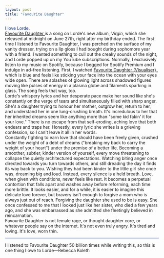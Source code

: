 ```yaml
---
layout: post
title: "Favourite Daughter"
---
```

<style>
  h1.post-title {
    color:#3722be
  }   
</style>
<audio id="song" src="/assets/favourite-daughter.mp3" preload="auto"></audio>

<script>
  window.addEventListener("DOMContentLoaded", function () {
    const audio = document.getElementById("song");
    setTimeout(function () {
      audio.play().catch(() => {
        console.log("Autoplay blocked.");
      });
    }, 500);
  });
</script>



<div style="color: #0c3095;">
I love Lorde.
</div>


<!--more-->

<div class="indent">
  <a href="https://open.spotify.com/track/6FRKxwDHTDGr1lqQ0SEprH?si=46b314a25bff4a4e" target="_blank" class="pink-link">
    Favourite Daughter
  </a> is a song on Lorde's new album, <em>Virgin</em>, which she released at midnight on June 27th, right after my birthday ended. The first time I listened to Favourite Daughter, I was perched on the surface of my vanity dresser, trying on a lip gloss I had bought during sophomore year with a friend. I wanted something to cull out the creaky sounds of the night, and Lorde popped up on my YouTube subscriptions. Normally, I exclusively listen to my music on Spotify, because I begged for Spotify Premium and I indulge in ad-free listening. First, I watched 
  <a href="https://www.youtube.com/watch?v=ji2fQfwSf4E" target="_blank" class="pink-link">
    Favourite Daughter (Visualiser)
  </a>, which is blue and feels like sticking your face into the ocean with your eyes wide open. There are splashes of glowing light across shadowed figures moving like pulses of energy in a plasma globe and filaments sparking in glass. The song feels that way, too.
</div>
<div class= "indent"> 
Lorde's whispery lyrics and her desperate pace make her sound like she's constantly on the verge of tears and simultaneously filled with sharp anger. She's a daughter trying to honour her mother, outgrow her, return to her, and understand her in one lung-crushing breath. It's incredulous to her that her inherited dreams seem like anything more than "some kid fakin' it for your love." There is no escape from that self-eroding, aching love that both endears and traps her. Honestly, every lyric she writes is a grieving confession, so I can't leave it all in her words.
</div>
<div class= "indent">
Constantly fighting to earn love that should have been freely given, crushed under the weight of a debt of dreams ("breaking my back to carry the weight of your heart") under the premise of a better life. Becoming a smoother, subtler, kinder version of yourself, every move threatening to collapse the quietly architectured expectations. Watching biting anger once directed towards you turn towards others, and still dreading the day it finds its way back to you. Wishing they had been kinder to the little girl she once was, dreaming big and loud. Instead, every silence is a held breath. Love, when given with conditions, never feels like rest. It becomes a perpetual contortion that falls apart and washes away before reforming, each time more brittle. It looks easier, and for a while, it is easier to imagine this delicate love forever, but bravery isn't enough to forgive a mom who is always just out of reach. Forgiving the daughter she used to be is easy. She once confessed to me that I looked just like her sister, who died a few years ago, and she was embarrassed as she admitted she fleetingly believed in reincarnation.
</div>
<div class="indent">
Favourite Daughter is not female rage, or thought daughter core, or whatever people say on the internet. It's not even truly angry. It's tired and loving. It's love, worn thin.
</div>
<hr style= "background-color:#0036df;">
<div class="indent">
I listened to Favourite Daughter 50 billion times while writing this, so this is one thing I owe to Lorde—Rebecca Koleth
</div>
